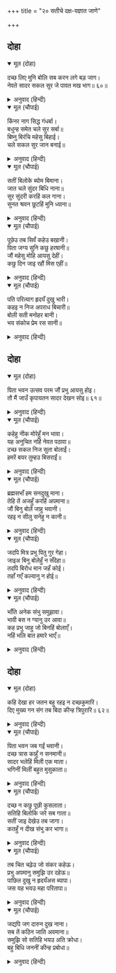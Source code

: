 +++
title = "२० सतीचे दक्ष-यज्ञात जाणे"

+++


## दोहा


<details open><summary>मूल (दोहा)</summary>

दच्छ लिए मुनि बोलि सब करन लगे बड़ जाग।  
नेवते सादर सकल सुर जे पावत मख भाग॥ ६०॥
</details>

<details><summary>अनुवाद (हिन्दी)</summary>

दक्षाने सर्व मुनींना बोलावले आणि तो मोठा यज्ञ करू लागला. हविर्भागाचा ज्यांना अधिकार होता, त्या सर्व देवांना दक्षाने आदराने निमंत्रित केले.॥ ६०॥
</details>

<details open><summary>मूल (चौपाई)</summary>

किंनर नाग सिद्ध गंधर्बा।  
बधुन्ह समेत चले सुर सर्बा॥  
बिष्नु बिरंचि महेसु बिहाई।  
चले सकल सुर जान बनाई॥
</details>

<details><summary>अनुवाद (हिन्दी)</summary>

(दक्षाचे निमंत्रण मिळाल्यावर) किन्नर, नाग, सिद्ध, गंधर्व आणि सर्व देव हे आपापल्या स्त्रियांसह निघाले. विष्णू, ब्रह्मदेव आणि महादेव हे सोडून सर्व देव आपापली विमाने सजवून निघाले.॥ १॥
</details>

<details open><summary>मूल (चौपाई)</summary>

सतीं बिलोके ब्योम बिमाना।  
जात चले सुंदर बिधि नाना॥  
सुर सुंदरी करहिं कल गाना।  
सुनत श्रवन छूटहिं मुनि ध्याना॥
</details>

<details><summary>अनुवाद (हिन्दी)</summary>

अनेक प्रकारची सुंदर विमाने आकाशमार्गाने जात असल्याचे सतीने पाहिले. अप्सरा मधुर गीत गात होत्या. ते ऐकून मुनींचेध्यानही विचलित होत होते.॥ २॥
</details>

<details open><summary>मूल (चौपाई)</summary>

पूछेउ तब सिवँ कहेउ बखानी।  
पिता जग्य सुनि कछु हरषानी॥  
जौं महेसु मोहि आयसु देहीं।  
कछु दिन जाइ रहौं मिस एहीं॥
</details>

<details><summary>अनुवाद (हिन्दी)</summary>

विमानातून देव का जात आहेत, म्हणून सतीने विचारले, तेव्हा श्रीशिवांनी सर्व हकिगत सांगितली. वडील यज्ञ करीत आहेत, हे ऐकून सती काहीशी प्रसन्न झाली आणि विचार करू लागली की श्रीशंकरांनी जर मला आज्ञा दिली, तर या निमित्ताने काही दिवस माहेरी जाऊन राहता येईल.॥ ३॥
</details>

<details open><summary>मूल (चौपाई)</summary>

पति परित्याग हृदयँ दुखु भारी।  
कहइ न निज अपराध बिचारी॥  
बोली सती मनोहर बानी।  
भय संकोच प्रेम रस सानी॥
</details>

<details><summary>अनुवाद (हिन्दी)</summary>

कारण, पतीने त्याग केल्याचे मोठे शल्य तिच्या मनात होते. परंतु आपल्याकडूनच अपराध झाला, म्हणून ती काही बोलत नव्हती. शेवटी ती भय, संकोच आणि प्रेमाने भरलेल्या अशा मनोहर वाणीने म्हणाली,॥ ४॥
</details>

## दोहा


<details open><summary>मूल (दोहा)</summary>

पिता भवन उत्सव परम जौं प्रभु आयसु होइ।  
तौ मैं जाउँ कृपायतन सादर देखन सोइ॥ ६१॥
</details>

<details><summary>अनुवाद (हिन्दी)</summary>

‘हे प्रभो, माझ्या पित्याच्या घरी फार मोठा उत्सव आहे. तो पाहाण्याची मला उत्सुकता आहे. हे कृपानिधान! जर तुमची आज्ञा असेल तर मी तो पाहाण्यास जाऊ काय?’॥६१॥
</details>

<details open><summary>मूल (चौपाई)</summary>

कहेहु नीक मोरेहुँ मन भावा।  
यह अनुचित नहिं नेवत पठावा॥  
दच्छ सकल निज सुता बोलाईं।  
हमरें बयर तुम्हउ बिसराईं॥
</details>

<details><summary>अनुवाद (हिन्दी)</summary>

श्रीशिव म्हणाले, ‘तू म्हणतेस ते ठीक आहे. मलाही ते पटते, पण त्यांनी निमंत्रण पाठविले नाही, हे योग्य नव्हे. दक्षाने सर्व मुलींना बोलावले आहे, परंतु आमच्याशी वैर असल्यामुळे ते तुलाही विसरले.॥ १॥
</details>

<details open><summary>मूल (चौपाई)</summary>

ब्रह्मसभाँ हम सनदुखु माना।  
तेहि तें अजहुँ करहिं अपमाना॥  
जौं बिनु बोलें जाहु भवानी।  
रहइ न सीलु सनेहु न कानी॥
</details>

<details><summary>अनुवाद (हिन्दी)</summary>

एकदा ब्रह्मदेवाच्या सभेमध्ये ते आमच्यावर नाराज झाले होते. त्यामुळे अजूनही ते आमचा अपमान करतात. हे भवानी, निमंत्रण नसताना तू गेलीस, तर त्यात शील, प्रेम किंवा मान-मर्यादा असणार नाही.॥ २॥
</details>

<details open><summary>मूल (चौपाई)</summary>

जदपि मित्र प्रभु पितु गुर गेहा।  
जाइअ बिनु बोलेहुँ न सँदेहा॥  
तदपि बिरोध मान जहँ कोई।  
तहाँ गएँ कल्यानु न होई॥
</details>

<details><summary>अनुवाद (हिन्दी)</summary>

मित्र, स्वामी, पिता आणि गुरू यांच्या घरी न बोलावताही जावे, यात काही शंका नाही. तरीही जिथे कोणी वैर करत असेल, तिथे जाण्याने कल्याण होणार नाही.’॥ ३॥
</details>

<details open><summary>मूल (चौपाई)</summary>

भाँति अनेक संभु समुझावा।  
भावी बस न ग्यानु उर आवा॥  
कह प्रभु जाहु जो बिनहिं बोलाएँ।  
नहिं भलि बात हमारे भाएँ॥
</details>

<details><summary>अनुवाद (हिन्दी)</summary>

शिवांनी अनेक प्रकारे समजावून सांगितले, परंतु पुढे होणाऱ्या अटळ गोष्टीमुळे सतीला ते पटले नाही. तेव्हा शिव म्हणाले की, ‘जर न बोलाविता गेलीस, तर आमच्या मते ती चांगली गोष्ट होणार नाही.॥ ४॥
</details>

## दोहा


<details open><summary>मूल (दोहा)</summary>

कहि देखा हर जतन बहु रहइ न दच्छकुमारि।  
दिए मुख्य गन संग तब बिदा कीन्ह त्रिपुरारि॥ ६२॥
</details>

<details><summary>अनुवाद (हिन्दी)</summary>

शिवांनी पुष्कळ सांगून पाहिले, परंतु सती काही ऐकेना, तेव्हा महादेवांनी आपले मुख्य गण सोबत देऊन तिला पाठवून दिले.॥ ६२॥
</details>

<details open><summary>मूल (चौपाई)</summary>

पिता भवन जब गईं भवानी।  
दच्छ त्रास काहुँ न सनमानी॥  
सादर भलेहिं मिली एक माता।  
भगिनीं मिलीं बहुत मुसुकाता॥
</details>

<details><summary>अनुवाद (हिन्दी)</summary>

भवानी जेव्हा आपल्या वडिलांच्या घरी गेली, तेव्हा दक्षाच्या भीतीमुळे कुणीही तिचे स्वागत केले नाही, फक्त आई तेवढी आदराने तिला भेटली. बहिणी भेटल्या पण त्यांनी सतीला पाहून नाके मुरडली.॥ १॥
</details>

<details open><summary>मूल (चौपाई)</summary>

दच्छ न कछु पूछी कुसलाता।  
सतिहि बिलोकि जरे सब गाता॥  
सतीं जाइ देखेउ तब जागा।  
कतहुँ न दीख संभु कर भागा॥
</details>

<details><summary>अनुवाद (हिन्दी)</summary>

स्वतः दक्षाने विचारपूस केली नाही. सतीला पाहून दक्षाच्या अंगाची लाही लाही झाली. जेव्हा सतीने जाऊन यज्ञ पाहिला, तेव्हा तिथे कुठे शिवांचा भाग ठेवलेला तिला दिसला नाही.॥ २॥
</details>

<details open><summary>मूल (चौपाई)</summary>

तब चित चढ़ेउ जो संकर कहेऊ।  
प्रभु अपमानु समुझि उर दहेऊ॥  
पाछिल दुखु न हृदयँअस ब्यापा।  
जस यह भयउ महा परितापा॥
</details>

<details><summary>अनुवाद (हिन्दी)</summary>

शंकरांनी जे सांगितले होते, ते सतीला आठवले. आपल्या पतीच्या अपमानामुळे सतीचे मन दुःखी झाले. पूर्वी त्यागामुळे तिचे मन इतके कष्टी झाले नव्हते, परंतु यावेळी मात्र (पतीच्या अपमानामुळे) तिचे काळीज पेटून उठले.॥ ३॥
</details>

<details open><summary>मूल (चौपाई)</summary>

जद्यपि जग दारुन दुख नाना।  
सब तें कठिन जाति अवमाना॥  
समुझि सो सतिहि भयउ अति क्रोधा।  
बहु बिधि जननीं कीन्ह प्रबोधा॥
</details>

<details><summary>अनुवाद (हिन्दी)</summary>

जरी जगामध्ये अनेक प्रकारची घोर दुःखे असली, तरी स्वजनांकडून होणारा अपमान हा फार भयंकर असतो. तो पाहून सतीच्या अंगाचा तिळपापड झाला. आईने तिला पुष्कळ समजावण्याचा प्रयत्न केला.॥ ४॥
</details>
